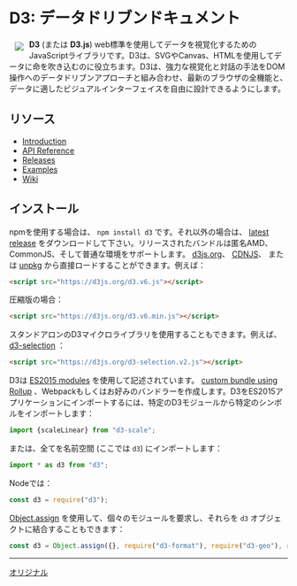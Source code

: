 # D3: データドリブンドキュメント

<a href="https://d3js.org"><img src="https://d3js.org/logo.svg" align="left" hspace="10" vspace="6"></a>

**D3** (または **D3.js**) web標準を使用してデータを視覚化するためのJavaScriptライブラリです。D3は、SVGやCanvas、HTMLを使用してデータに命を吹き込むのに役立ちます。D3は、強力な視覚化と対話の手法をDOM操作へのデータドリブンアプローチと組み合わせ、最新のブラウザの全機能と、データに適したビジュアルインターフェイスを自由に設計できるようにします。

## リソース

* [Introduction](https://observablehq.com/@d3/learn-d3)
* [API Reference](https://github.com/d3/d3/blob/master/API.md)
* [Releases](https://github.com/d3/d3/releases)
* [Examples](https://observablehq.com/@d3/gallery)
* [Wiki](https://github.com/d3/d3/wiki)

## インストール

npmを使用する場合は、 `npm install d3` です。それ以外の場合は、 [latest release](https://github.com/d3/d3/releases/latest) をダウンロードして下さい。リリースされたバンドルは匿名AMD、CommonJS、そして普通な環境をサポートします。 [d3js.org](https://d3js.org)、 [CDNJS](https://cdnjs.com/libraries/d3)、 または [unpkg](https://unpkg.com/d3/) から直接ロードすることができます。例えば：

```html
<script src="https://d3js.org/d3.v6.js"></script>
```

圧縮版の場合：

```html
<script src="https://d3js.org/d3.v6.min.js"></script>
```

スタンドアロンのD3マイクロライブラリを使用することもできます。例えば、 [d3-selection](https://github.com/d3/d3-selection) ：

```html
<script src="https://d3js.org/d3-selection.v2.js"></script>
```

D3は [ES2015 modules](http://www.2ality.com/2014/09/es6-modules-final.html) を使用して記述されています。 [custom bundle using Rollup](https://bl.ocks.org/mbostock/bb09af4c39c79cffcde4) 、Webpackもしくはお好みのバンドラーを作成します。D3をES2015アプリケーションにインポートするには、特定のD3モジュールから特定のシンボルをインポートします：

```js
import {scaleLinear} from "d3-scale";
```

または、全てを名前空間 (ここでは `d3`) にインポートします：

```js
import * as d3 from "d3";
```

Nodeでは：

```js
const d3 = require("d3");
```

[Object.assign](https://developer.mozilla.org/en-US/docs/Web/JavaScript/Reference/Global_Objects/Object/assign) を使用して、個々のモジュールを要求し、それらを `d3` オブジェクトに結合することもできます：

```js
const d3 = Object.assign({}, require("d3-format"), require("d3-geo"), require("d3-geo-projection"));
```

---
[オリジナル](https://github.com/d3/d3/blob/master/README.md)
